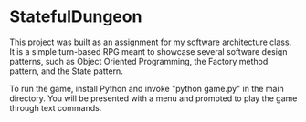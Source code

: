 # StatefulDungeon
This project was built as an assignment for my software architecture class. It is a simple turn-based RPG meant to showcase several software design patterns, such as Object Oriented Programming, the Factory method pattern, and the State pattern.

To run the game, install Python and invoke "python game.py" in the main directory. You will be presented with a menu and prompted to play the game through text commands.
